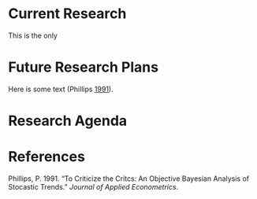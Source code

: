 Current Research
================

This is the only

Future Research Plans
=====================

Here is some text (Phillips [1991](#ref-Phillips1991)).

Research Agenda
===============

References
==========

Phillips, P. 1991. “To Criticize the Critcs: An Objective Bayesian
Analysis of Stocastic Trends.” *Journal of Applied Econometrics*.

